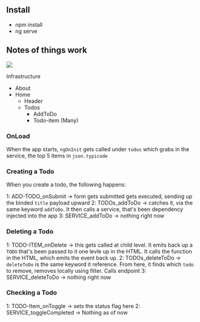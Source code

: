 
## Install

- npm install
- ng serve

## Notes of things work

![](https://imgur.com/T3TODcu)

Infrastructure

- About
- Home
  - Header
  - Todos
    - AddToDo
    - Todo-item (Many)

### OnLoad

When the app starts, `ngOnInit` gets called under `todos` which grabs in the service, the top 5 items in `json.typicode`

### Creating a Todo

When you create a todo, the following happens:

1: ADD-TODO_onSubmit -> form gets submitted gets executed, sending up the binded `title` payload upward
2: TODOs_addToDo -> catches it, via the same keyword `addToDo`. It then calls a service, that's been dependency injected into the app
3: SERVICE_addToDo -> nothing right now

### Deleting a Todo

1: TODO-ITEM_onDelete -> this gets called at child level. It emits back up a `TODO` that's been passed to it one levle up in the HTML. It calls the function in the HTML, which emits the event back up.
2: TODOs_deleteToDo -> `deleteToDo` is the same keyword it reference. From here, it finds which `todo` to remove, removes locally using filter. Calls endpoint
3: SERVICE_deleteToDo -> nothing right now

### Checking a Todo

1: TODO-Item_onToggle -> sets the status flag here
2: SERVICE_toggleCompleted -> Nothing as of now